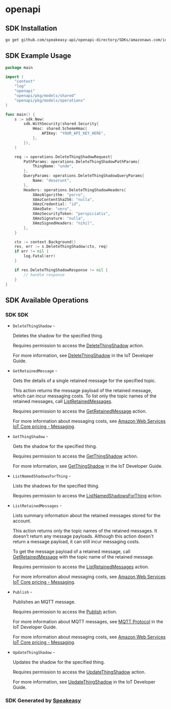 # openapi

<!-- Start SDK Installation -->
## SDK Installation

```bash
go get github.com/speakeasy-api/openapi-directory/SDKs/amazonaws.com/iot-data/2015-05-28/go
```
<!-- End SDK Installation -->

## SDK Example Usage
<!-- Start SDK Example Usage -->
```go
package main

import (
    "context"
    "log"
    "openapi"
    "openapi/pkg/models/shared"
    "openapi/pkg/models/operations"
)

func main() {
    s := sdk.New(
        sdk.WithSecurity(shared.Security{
            Hmac: shared.SchemeHmac{
                APIKey: "YOUR_API_KEY_HERE",
            },
        }),
    )

    req := operations.DeleteThingShadowRequest{
        PathParams: operations.DeleteThingShadowPathParams{
            ThingName: "unde",
        },
        QueryParams: operations.DeleteThingShadowQueryParams{
            Name: "deserunt",
        },
        Headers: operations.DeleteThingShadowHeaders{
            XAmzAlgorithm: "porro",
            XAmzContentSha256: "nulla",
            XAmzCredential: "id",
            XAmzDate: "vero",
            XAmzSecurityToken: "perspiciatis",
            XAmzSignature: "nulla",
            XAmzSignedHeaders: "nihil",
        },
    }

    ctx := context.Background()
    res, err := s.DeleteThingShadow(ctx, req)
    if err != nil {
        log.Fatal(err)
    }

    if res.DeleteThingShadowResponse != nil {
        // handle response
    }
}
```
<!-- End SDK Example Usage -->

<!-- Start SDK Available Operations -->
## SDK Available Operations

### SDK SDK

* `DeleteThingShadow` - <p>Deletes the shadow for the specified thing.</p> <p>Requires permission to access the <a href="https://docs.aws.amazon.com/service-authorization/latest/reference/list_awsiot.html#awsiot-actions-as-permissions">DeleteThingShadow</a> action.</p> <p>For more information, see <a href="http://docs.aws.amazon.com/iot/latest/developerguide/API_DeleteThingShadow.html">DeleteThingShadow</a> in the IoT Developer Guide.</p>
* `GetRetainedMessage` - <p>Gets the details of a single retained message for the specified topic.</p> <p>This action returns the message payload of the retained message, which can incur messaging costs. To list only the topic names of the retained messages, call <a href="/iot/latest/developerguide/API_iotdata_ListRetainedMessages.html">ListRetainedMessages</a>.</p> <p>Requires permission to access the <a href="https://docs.aws.amazon.com/service-authorization/latest/reference/list_awsiotfleethubfordevicemanagement.html#awsiotfleethubfordevicemanagement-actions-as-permissions">GetRetainedMessage</a> action.</p> <p>For more information about messaging costs, see <a href="http://aws.amazon.com/iot-core/pricing/#Messaging">Amazon Web Services IoT Core pricing - Messaging</a>.</p>
* `GetThingShadow` - <p>Gets the shadow for the specified thing.</p> <p>Requires permission to access the <a href="https://docs.aws.amazon.com/service-authorization/latest/reference/list_awsiot.html#awsiot-actions-as-permissions">GetThingShadow</a> action.</p> <p>For more information, see <a href="http://docs.aws.amazon.com/iot/latest/developerguide/API_GetThingShadow.html">GetThingShadow</a> in the IoT Developer Guide.</p>
* `ListNamedShadowsForThing` - <p>Lists the shadows for the specified thing.</p> <p>Requires permission to access the <a href="https://docs.aws.amazon.com/service-authorization/latest/reference/list_awsiot.html#awsiot-actions-as-permissions">ListNamedShadowsForThing</a> action.</p>
* `ListRetainedMessages` - <p>Lists summary information about the retained messages stored for the account.</p> <p>This action returns only the topic names of the retained messages. It doesn't return any message payloads. Although this action doesn't return a message payload, it can still incur messaging costs.</p> <p>To get the message payload of a retained message, call <a href="https://docs.aws.amazon.com/iot/latest/developerguide/API_iotdata_GetRetainedMessage.html">GetRetainedMessage</a> with the topic name of the retained message.</p> <p>Requires permission to access the <a href="https://docs.aws.amazon.com/service-authorization/latest/reference/list_awsiotfleethubfordevicemanagement.html#awsiotfleethubfordevicemanagement-actions-as-permissions">ListRetainedMessages</a> action.</p> <p>For more information about messaging costs, see <a href="http://aws.amazon.com/iot-core/pricing/#Messaging">Amazon Web Services IoT Core pricing - Messaging</a>.</p>
* `Publish` - <p>Publishes an MQTT message.</p> <p>Requires permission to access the <a href="https://docs.aws.amazon.com/service-authorization/latest/reference/list_awsiot.html#awsiot-actions-as-permissions">Publish</a> action.</p> <p>For more information about MQTT messages, see <a href="http://docs.aws.amazon.com/iot/latest/developerguide/mqtt.html">MQTT Protocol</a> in the IoT Developer Guide.</p> <p>For more information about messaging costs, see <a href="http://aws.amazon.com/iot-core/pricing/#Messaging">Amazon Web Services IoT Core pricing - Messaging</a>.</p>
* `UpdateThingShadow` - <p>Updates the shadow for the specified thing.</p> <p>Requires permission to access the <a href="https://docs.aws.amazon.com/service-authorization/latest/reference/list_awsiot.html#awsiot-actions-as-permissions">UpdateThingShadow</a> action.</p> <p>For more information, see <a href="http://docs.aws.amazon.com/iot/latest/developerguide/API_UpdateThingShadow.html">UpdateThingShadow</a> in the IoT Developer Guide.</p>
<!-- End SDK Available Operations -->

### SDK Generated by [Speakeasy](https://docs.speakeasyapi.dev/docs/using-speakeasy/client-sdks)
